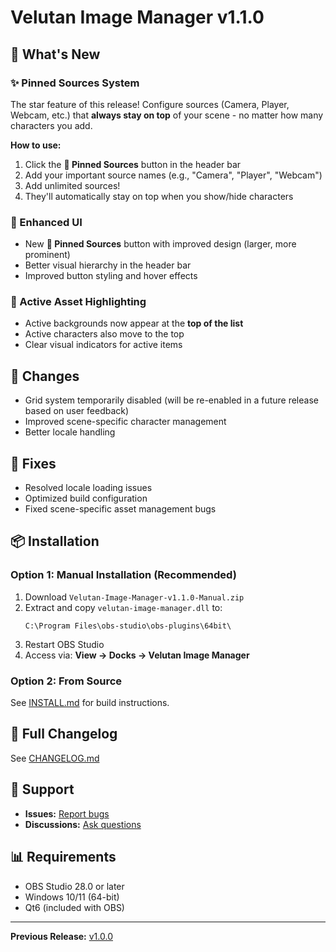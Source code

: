 # Velutan Image Manager v1.1.0

## 🎉 What's New

### ✨ Pinned Sources System
The star feature of this release! Configure sources (Camera, Player, Webcam, etc.) that **always stay on top** of your scene - no matter how many characters you add.

**How to use:**
1. Click the **📍 Pinned Sources** button in the header bar
2. Add your important source names (e.g., "Camera", "Player", "Webcam")
3. Add unlimited sources!
4. They'll automatically stay on top when you show/hide characters

### 🎨 Enhanced UI
- New **📍 Pinned Sources** button with improved design (larger, more prominent)
- Better visual hierarchy in the header bar
- Improved button styling and hover effects

### 📌 Active Asset Highlighting
- Active backgrounds now appear at the **top of the list**
- Active characters also move to the top
- Clear visual indicators for active items

## 🔧 Changes

- Grid system temporarily disabled (will be re-enabled in a future release based on user feedback)
- Improved scene-specific character management
- Better locale handling

## 🐛 Fixes

- Resolved locale loading issues
- Optimized build configuration
- Fixed scene-specific asset management bugs

## 📦 Installation

### Option 1: Manual Installation (Recommended)
1. Download `Velutan-Image-Manager-v1.1.0-Manual.zip`
2. Extract and copy `velutan-image-manager.dll` to:
   ```
   C:\Program Files\obs-studio\obs-plugins\64bit\
   ```
3. Restart OBS Studio
4. Access via: **View → Docks → Velutan Image Manager**

### Option 2: From Source
See [INSTALL.md](https://github.com/Akileus77/Velutan-image-manager-obs/blob/main/INSTALL.md) for build instructions.

## 📝 Full Changelog

See [CHANGELOG.md](https://github.com/Akileus77/Velutan-image-manager-obs/blob/main/CHANGELOG.md)

## 🙏 Support

- **Issues:** [Report bugs](https://github.com/Akileus77/Velutan-image-manager-obs/issues)
- **Discussions:** [Ask questions](https://github.com/Akileus77/Velutan-image-manager-obs/discussions)

## 📊 Requirements

- OBS Studio 28.0 or later
- Windows 10/11 (64-bit)
- Qt6 (included with OBS)

---

**Previous Release:** [v1.0.0](https://github.com/Akileus77/Velutan-image-manager-obs/releases/tag/v1.0.0)

